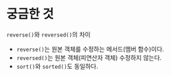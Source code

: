 # 궁금한 것

`reverse()`와 `reversed()`의 차이

- `reverse()`는 원본 객체를 수정하는 메서드(멤버 함수)이다.
- `reversed()`는 원본 객체(피연산자 객체) 수정하지 않는다.
- `sort()`와 `sorted()`도 동일하다.
